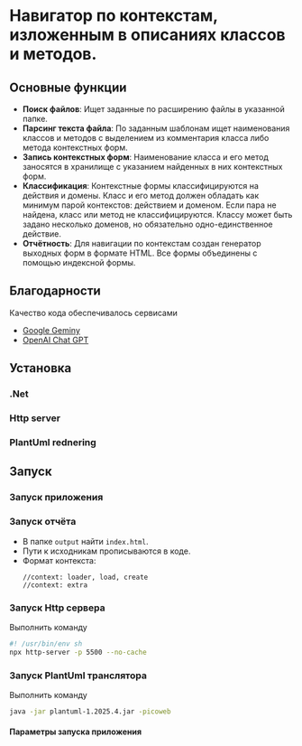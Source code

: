 
# Навигатор по контекстам, изложенным в описаниях классов и методов.

## Основные функции

  * **Поиск файлов**: Ищет заданные по расширению файлы в указанной папке.
  * **Парсинг текста файла**: По заданным шаблонам ищет наименования классов и методов с выделением из комментария класса либо метода контекстных форм.
  * **Запись контекстных форм**: Наименование класса и его метод заносятся в хранилище с указанием найденных в них контекстных форм.
  * **Классификация**: Контекстные формы классифицируются на действия и домены. Класс и его метод должен обладать как минимум парой контекстов: действием и доменом. Если пара не найдена, класс или метод не классифицируются. Классу может быть задано несколько доменов, но обязательно одно-единственное действие.
  * **Отчётность**: Для навигации по контекстам создан генератор выходных форм в формате HTML. Все формы объединены с помощью индексной формы.

## Благодарности

Качество кода обеспечивалось сервисами 
- [Google Geminy](https:\\gemini.google.com)
- [OpenAI Chat GPT](https:\\chatgpt.com)

## Установка

### .Net

### Http server

### PlantUml rednering

## Запуск

### Запуск приложения

### Запуск отчёта
  * В папке `output` найти `index.html`.
  * Пути к исходникам прописываются в коде.
  * Формат контекста:
    ```
    //context: loader, load, create
    //context: extra
    ```

### Запуск Http сервера
Выполнить команду
```sh
#! /usr/bin/env sh
npx http-server -p 5500 --no-cache
```

### Запуск PlantUml транслятора
Выполнить команду
```sh
java -jar plantuml-1.2025.4.jar -picoweb
```
#### Параметры запуска приложения
